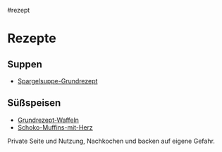 #rezept 




# Rezepte

## Suppen

- [Spargelsuppe-Grundrezept](./Spargelsuppe-Grundrezept.md)

## Süßspeisen

- [Grundrezept-Waffeln](./Grundrezept-Waffeln.md)
- [Schoko-Muffins-mit-Herz](./Schoko-Muffins-mit-Herz.md)



Private Seite und Nutzung, Nachkochen und backen auf eigene Gefahr.


